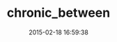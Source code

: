 ---
layout: post
title:  "chronic_between"
repo:   "jrobertson/chronic_between"
date:   2015-02-18 16:59:38
gemurl: https://github.com/jrobertson/chronic_between
---